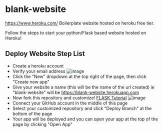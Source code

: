 # blank-website

https://www.heroku.com/
Boilerplate website hosted on heroku free tier.

Follow the steps to start your python/Flask based website hosted on Heroku!

## Deploy Website Step List

- Create a heroku account
- Verify your email address
![image](https://user-images.githubusercontent.com/51305946/109360354-12ece380-7855-11eb-9bee-bdf04a6e5afd.png)
- Click the "New" dropdown at the top right of the page, then click "Create new app"
- Give your website a name (this will be the name of the url created) ie "blank-website" will be https://blank-website.herokuapp.com
- Now fork this repository and customize! [FLASK Tutorial](app/app_basic.md)
![image](https://user-images.githubusercontent.com/51305946/109361085-5431c300-7856-11eb-9d88-3c0beb666cad.png)
- Connect your GitHub account in the middle of this page
- Select your customized repository and click "Deploy Branch" at the bottom of the page
- Your app will be deployed and you can open your app at the top of the page by clicking "Open App"